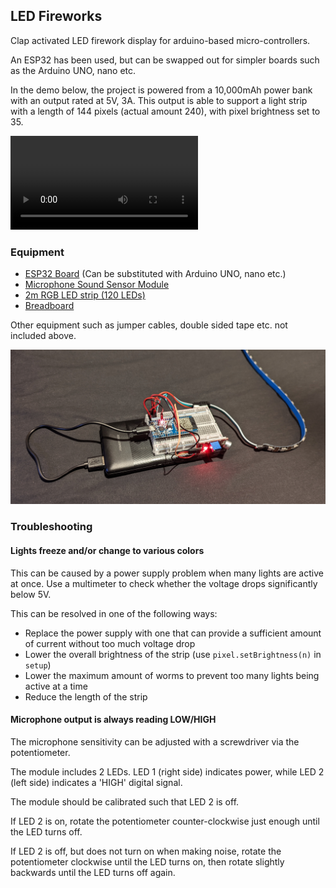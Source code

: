 ## LED Fireworks

Clap activated LED firework display for arduino-based micro-controllers.

An ESP32 has been used, but can be swapped out for simpler boards such as the Arduino UNO, nano etc.

In the demo below, the project is powered from a 10,000mAh power bank with an output rated at 5V, 3A. This output is able to support a light strip with a length of 144 pixels (actual amount 240), with pixel brightness set to 35.

![demo](images/demo.mov)

### Equipment

- [ESP32 Board](https://www.jaycar.com.au/esp32-main-board-with-wifi-and-bluetooth-communication/p/XC3800) (Can be substituted with Arduino UNO, nano etc.)
- [Microphone Sound Sensor Module](https://www.jaycar.com.au/arduino-compatible-microphone-sound-sensor-module/p/XC4438)
- [2m RGB LED strip (120 LEDs)](https://www.jaycar.com.au/2m-rgb-led-strip-with-120-x-addressable-w2812b-rgb-leds-arduino-mcu-compatible-5v/p/XC4390)
- [Breadboard](https://www.jaycar.com.au/arduino-compatible-breadboard-with-400-tie-points/p/PB8820)

Other equipment such as jumper cables, double sided tape etc. not included above.

![equipment](images/board.jpg)

### Troubleshooting

#### Lights freeze and/or change to various colors

This can be caused by a power supply problem when many lights are active at once. Use a multimeter to check whether the voltage drops significantly below 5V.

This can be resolved in one of the following ways:

- Replace the power supply with one that can provide a sufficient amount of current without too much voltage drop
- Lower the overall brightness of the strip (use `pixel.setBrightness(n)` in `setup`)
- Lower the maximum amount of worms to prevent too many lights being active at a time
- Reduce the length of the strip

#### Microphone output is always reading LOW/HIGH

The microphone sensitivity can be adjusted with a screwdriver via the potentiometer.

The module includes 2 LEDs.
LED 1 (right side) indicates power, while LED 2 (left side) indicates a 'HIGH' digital signal.

The module should be calibrated such that LED 2 is off.

If LED 2 is on, rotate the potentiometer counter-clockwise just enough until the LED turns off.

If LED 2 is off, but does not turn on when making noise, rotate the potentiometer clockwise until the LED turns on, then rotate slightly backwards until the LED turns off again.
